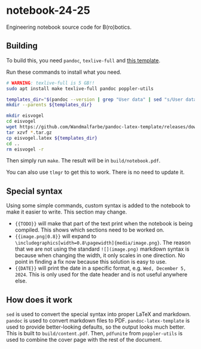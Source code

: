 # notebook-24-25
Engineering notebook source code for B(ro)botics.

## Building
To build this, you need `pandoc`, `texlive-full` and [this template](https://github.com/Wandmalfarbe/pandoc-latex-template).

Run these commands to install what you need.
```sh
# WARNING: texlive-full is 5 GB!!
sudo apt install make texlive-full pandoc poppler-utils

templates_dir="$(pandoc --version | grep "User data" | sed "s/User data directory: //")/templates"
mkdir --parents ${templates_dir}

mkdir eisvogel
cd eisvogel
wget https://github.com/Wandmalfarbe/pandoc-latex-template/releases/download/v2.5.0/Eisvogel-2.5.0.tar.gz
tar xzvf *.tar.gz
cp eisvogel.latex ${templates_dir}
cd ..
rm eisvogel -r
```

Then simply run `make`. The result will be in `build/notebook.pdf`.

You can also use `tlmgr` to get this to work. There is no need to update it.

## Special syntax
Using some simple commands, custom syntax is added to the notebook to make it easier to write. This section may change.
* `{{TODO}}` will make that part of the text print when the notebook is being compiled. This shows which sections need to be worked on.
* `{{image.png|0.8}}` will expand to `\includegraphics[width=0.8\pagewidth]{media/image.png}`. The reason that we are not using the standard `![](image.png)` markdown syntax is because when changing the width, it only scales in one direction. No point in finding a fix now because this solution is easy to use.
* `{{DATE}}` will print the date in a specific format, e.g. `Wed, December 5, 2024`. This is only used for the date header and is not useful anywhere else.

## How does it work
`sed` is used to convert the special syntax into proper LaTeX and markdown. `pandoc` is used to convert markdown files to PDF. `pandoc-latex-template` is used to provide better-looking defaults, so the output looks much better. This is built to `build/content.pdf`. Then, `pdfunite` from `poppler-utils` is used to combine the cover page with the rest of the document.
